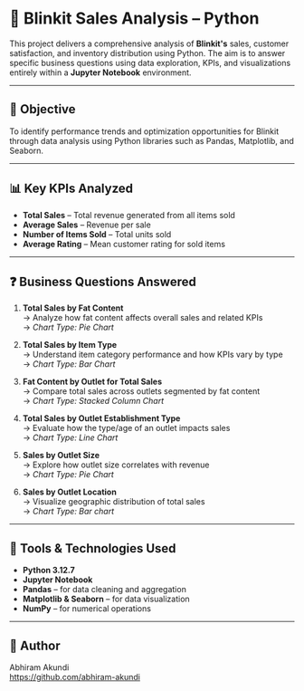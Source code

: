 # 🛒 Blinkit Sales Analysis – Python

This project delivers a comprehensive analysis of **Blinkit's** sales, customer satisfaction, and inventory distribution using Python. The aim is to answer specific business questions using data exploration, KPIs, and visualizations entirely within a **Jupyter Notebook** environment.

---

## 📌 Objective

To identify performance trends and optimization opportunities for Blinkit through data analysis using Python libraries such as Pandas, Matplotlib, and Seaborn.

---

## 📊 Key KPIs Analyzed

- **Total Sales** – Total revenue generated from all items sold  
- **Average Sales** – Revenue per sale  
- **Number of Items Sold** – Total units sold  
- **Average Rating** – Mean customer rating for sold items  

---

## ❓ Business Questions Answered

1. **Total Sales by Fat Content**  
   → Analyze how fat content affects overall sales and related KPIs  
   → *Chart Type: Pie Chart*

2. **Total Sales by Item Type**  
   → Understand item category performance and how KPIs vary by type  
   → *Chart Type: Bar Chart*

3. **Fat Content by Outlet for Total Sales**  
   → Compare total sales across outlets segmented by fat content  
   → *Chart Type: Stacked Column Chart*

4. **Total Sales by Outlet Establishment Type**  
   → Evaluate how the type/age of an outlet impacts sales  
   → *Chart Type: Line Chart*

5. **Sales by Outlet Size**  
   → Explore how outlet size correlates with revenue  
   → *Chart Type: Pie Chart*

6. **Sales by Outlet Location**  
   → Visualize geographic distribution of total sales  
   → *Chart Type: Bar chart*

---

## 🧰 Tools & Technologies Used

- **Python 3.12.7**
- **Jupyter Notebook**
- **Pandas** – for data cleaning and aggregation  
- **Matplotlib & Seaborn** – for data visualization  
- **NumPy** – for numerical operations  

---

## 📎 Author

Abhiram Akundi  
https://github.com/abhiram-akundi

